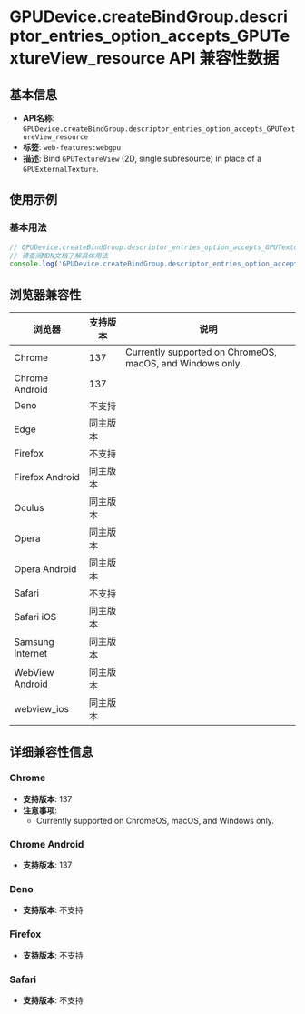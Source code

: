# GPUDevice.createBindGroup.descriptor_entries_option_accepts_GPUTextureView_resource API 兼容性数据

## 基本信息

- **API名称**: `GPUDevice.createBindGroup.descriptor_entries_option_accepts_GPUTextureView_resource`
- **标签**: `web-features:webgpu`
- **描述**: Bind `GPUTextureView` (2D, single subresource) in place of a `GPUExternalTexture`.

## 使用示例

### 基本用法

```javascript
// GPUDevice.createBindGroup.descriptor_entries_option_accepts_GPUTextureView_resource 使用示例
// 请查阅MDN文档了解具体用法
console.log('GPUDevice.createBindGroup.descriptor_entries_option_accepts_GPUTextureView_resource API');
```

## 浏览器兼容性

| 浏览器 | 支持版本 | 说明 |
|--------|----------|------|
| Chrome | 137 | Currently supported on ChromeOS, macOS, and Windows only. |
| Chrome Android | 137 |  |
| Deno | 不支持 |  |
| Edge | 同主版本 |  |
| Firefox | 不支持 |  |
| Firefox Android | 同主版本 |  |
| Oculus | 同主版本 |  |
| Opera | 同主版本 |  |
| Opera Android | 同主版本 |  |
| Safari | 不支持 |  |
| Safari iOS | 同主版本 |  |
| Samsung Internet | 同主版本 |  |
| WebView Android | 同主版本 |  |
| webview_ios | 同主版本 |  |

## 详细兼容性信息

### Chrome

- **支持版本**: 137
- **注意事项**:
  - Currently supported on ChromeOS, macOS, and Windows only.

### Chrome Android

- **支持版本**: 137

### Deno

- **支持版本**: 不支持

### Firefox

- **支持版本**: 不支持

### Safari

- **支持版本**: 不支持


